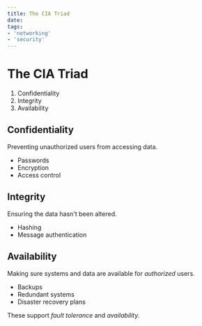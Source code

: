 ```yaml
---
title: The CIA Triad
date:
tags:
- 'networking'
- 'security'
---
```


# The CIA Triad

1. Confidentiality
2. Integrity
3. Availability

## Confidentiality

Preventing unauthorized users from accessing data.

* Passwords
* Encryption
* Access control

## Integrity

Ensuring the data hasn't been altered.

* Hashing
* Message authentication

## Availability

Making sure systems and data are available for _authorized_ users. 

* Backups
* Redundant systems
* Disaster recovery plans

These support _fault tolerance_ and _availability_.